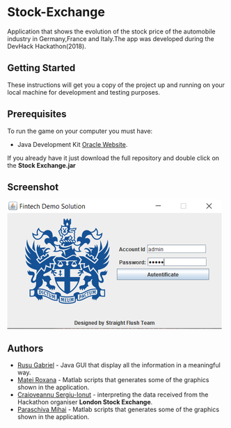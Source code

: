 # Stock-Exchange
  Application that shows the evolution of the stock price of the automobile industry in Germany,France and Italy.The app was developed during the DevHack Hackathon(2018).
 
 ## Getting Started
 These instructions will get you a copy of the project up and running on your local machine for development and testing purposes.

## Prerequisites
To run the game on your computer you must have:
* Java Development Kit [Oracle Website](https://www.oracle.com/technetwork/java/javase/downloads/index.html).

If you already have it just download the full repository and double click on the **Stock Exchange.jar**
 
 ## Screenshot
 
![login](https://github.com/RusuGabriel/Stock-Exchange/blob/master/Resources/login.png)

## Authors
* [Rusu Gabriel](https://github.com/RusuGabriel) - Java GUI that display all the information in a meaningful way. 
* [Matei Roxana](https://github.com/Mrrrazzz) - Matlab scripts that generates some of the graphics shown in the application.
* [Craioveannu Sergiu-Ionut]() - interpreting the data received from the Hackathon organiser **London Stock Exchange**.
* [Paraschiva Mihai]() - Matlab scripts that generates some of the graphics shown in the application.
